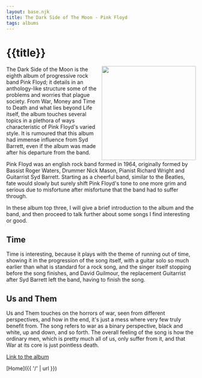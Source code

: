 ```yaml
---
layout: base.njk
title: The Dark Side of The Moon - Pink Floyd
tags: albums
---
```


# {{title}}

<img align="right" src="/static/img/The_Dark_Side_of_the_Moon_Cover.png" width="250" height="auto">

The Dark Side of the Moon is the eighth album of progressive rock band Pink Floyd; it details in an anthology-like structure some of the problems and worries that plague   society. From War, Money and Time to Death and what lies beyond Life itself, the album touches several topics in a plethora of ways characteristic of Pink Floyd's varied style. It is rumoured that this album had immense influence from Syd Barrett, even if the album was made after his departure from the band.

Pink Floyd was an english rock band formed in 1964, originally formed by Bassist Roger Waters, Drummer Nick Mason, Pianist Richard Wright and Guitarrist Syd Barrett. Starting as a cheerful band, similar to the Beatles, fate would slowly but surely shift Pink Floyd's tone to one more grim and serious due to misfortune after misfortune that the band had to suffer through. 


In these album top three, I will give a brief introduction to the album and the band, and then proceed to talk further about some songs I find interesting or good.

## Time

Time is interesting, because it plays with the theme of running out of time, showing it in the progression of the song itself, with a guitar solo so much earlier than what is standard for a rock song, and the singer itself stopping before the song finishes, and David Guilmour, the replacement Guitarrist after Syd Barrett left the band, having to finish the song. 

## Us and Them

Us and Them touches on the horrors of war, seen from different perspectives, and how in the end, it's just a mess where very few truly benefit from. The song refers to war as a binary perspective, black and white, up and down, and so forth. The overall feeling of the song is how the ordinary men, which is pretty much all of us, only suffer from it, and that War at its core is just pointless death.

<a href="https://www.youtube.com/watch?v=Hh1Xyvu68P0" target="_blank">Link to the album</a>


[Home]({{ '/' | url }})
